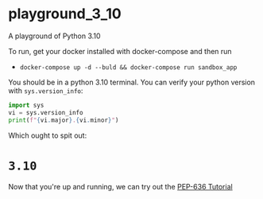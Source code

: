 # playground_3_10

A playground of Python 3.10

To run, get your docker installed with docker-compose and then run
- `docker-compose up -d --buld && docker-compose run sandbox_app`

You should be in a python 3.10 terminal. You can verify your python version with `sys.version_info`:

```python
import sys
vi = sys.version_info
print(f"{vi.major}.{vi.minor}")
```

Which ought to spit out:

# `3.10`

Now that you're up and running, we can try out the [PEP-636 Tutorial](https://www.python.org/dev/peps/pep-0636/)
